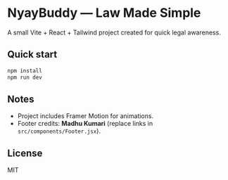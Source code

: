 # NyayBuddy — Law Made Simple

A small Vite + React + Tailwind project created for quick legal awareness.

## Quick start

```bash
npm install
npm run dev
```

## Notes
- Project includes Framer Motion for animations.
- Footer credits: **Madhu Kumari** (replace links in `src/components/Footer.jsx`).

## License
MIT
